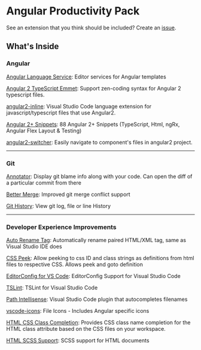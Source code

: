 # Angular Productivity Pack

See an extension that you think should be included? Create an [issue](https://github.com/devboosts/angular-productivity-pack/issues).

## What's Inside


### Angular
[Angular Language Service](https://marketplace.visualstudio.com/items?itemName=Angular.ng-template): Editor services for Angular templates

[Angular 2 TypeScript Emmet](https://marketplace.visualstudio.com/items?itemName=jakethashi.vscode-angular2-emmet): Support zen-coding syntax for Angular 2 typescript files.

[angular2-inline](https://marketplace.visualstudio.com/items?itemName=natewallace.angular2-inline): Visual Studio Code language extension for javascript/typescript files that use Angular2.

[Angular 2+ Snippets](https://marketplace.visualstudio.com/items?itemName=Mikael.Angular-BeastCode): 88 Angular 2+ Snippets (TypeScript, Html, ngRx, Angular Flex Layout & Testing)

[angular2-switcher](https://marketplace.visualstudio.com/items?itemName=infinity1207.angular2-switcher): Easily navigate to component's files in angular2 project.

***
### Git
[Annotator](https://marketplace.visualstudio.com/items?itemName=ryu1kn.annotator): Display git blame info along with your code. Can open the diff of a particular commit from there

[Better Merge](https://marketplace.visualstudio.com/items?itemName=pprice.better-merge): Improved git merge conflict support

[Git History](https://marketplace.visualstudio.com/items?itemName=donjayamanne.githistory): View git log, file or line History

***
### Developer Experience Improvements

[Auto Rename Tag](https://marketplace.visualstudio.com/items?itemName=formulahendry.auto-rename-tag): Automatically rename paired HTML/XML tag, same as Visual Studio IDE does

[CSS Peek](https://marketplace.visualstudio.com/items?itemName=pranaygp.vscode-css-peek): Allow peeking to css ID and class strings as definitions from html files to respective CSS. Allows peek and goto definition

[EditorConfig for VS Code](https://marketplace.visualstudio.com/items?itemName=EditorConfig.EditorConfig): EditorConfig Support for Visual Studio Code

[TSLint](https://marketplace.visualstudio.com/items?itemName=eg2.tslint): TSLint for Visual Studio Code

[Path Intellisense](https://marketplace.visualstudio.com/items?itemName=christian-kohler.path-intellisense): Visual Studio Code plugin that autocompletes filenames

[vscode-icons](https://marketplace.visualstudio.com/items?itemName=robertohuertasm.vscode-icons): File Icons - Includes Angular specific icons

[HTML CSS Class Completion](https://marketplace.visualstudio.com/items?itemName=Zignd.html-css-class-completion): Provides CSS class name completion for the HTML class attribute based on the CSS files on your workspace.

[HTML SCSS Support](https://marketplace.visualstudio.com/items?itemName=P-de-Jong.vscode-html-scss): SCSS support for HTML documents

